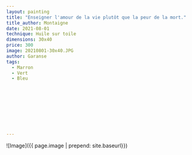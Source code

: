 ```yaml
---
layout: painting
title: "Enseigner l'amour de la vie plutôt que la peur de la mort."                        
title_author: Montaigne                                       
date: 2021-08-01
technique: Huile sur toile 
dimensions: 30x40
price: 300
image: 20210801-30x40.JPG
author: Garanse
tags:
  - Marron
  - Vert
  - Bleu
  
  
  
  
  
  
  
  
  
---
```

![Image]({{ page.image | prepend: site.baseurl}})

